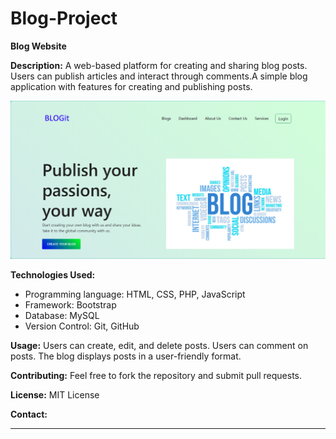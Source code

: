 # Blog-Project
**Blog Website**

**Description:**
A web-based platform for creating and sharing blog posts. Users can publish articles and interact through comments.A simple blog application with features for creating and publishing posts.

![Screenshot of the blog homepage](img/Screenshot.PNG)

**Technologies Used:**
* Programming language: HTML, CSS, PHP, JavaScript
* Framework: Bootstrap
* Database: MySQL
* Version Control: Git, GitHub
 
**Usage:**
Users can create, edit, and delete posts.
Users can comment on posts.
The blog displays posts in a user-friendly format.

**Contributing:**
Feel free to fork the repository and submit pull requests.

**License:**
MIT License

**Contact:**
____________
